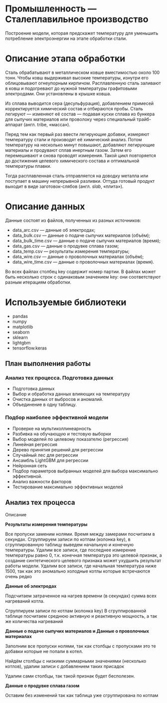 # Промышленность — Сталеплавильное производство

Построение модели, которая предскажет температуру для уменьшить потребление электроэнергии на этапе обработки стали.

# Описание этапа обработки

Сталь обрабатывают в металлическом ковше вместимостью около 100 тонн. Чтобы ковш выдерживал высокие температуры, изнутри его облицовывают огнеупорным кирпичом. Расплавленную сталь заливают в ковш и подогревают до нужной температуры графитовыми электродами. Они установлены в крышке ковша.

Из сплава выводится сера (десульфурация), добавлением примесей корректируется химический состав и отбираются пробы. Сталь легируют — изменяют её состав — подавая куски сплава из бункера для сыпучих материалов или проволоку через специальный трайб-аппарат (англ. tribe, «масса»).

Перед тем как первый раз ввести легирующие добавки, измеряют температуру стали и производят её химический анализ. Потом температуру на несколько минут повышают, добавляют легирующие материалы и продувают сплав инертным газом. Затем его перемешивают и снова проводят измерения. Такой цикл повторяется до достижения целевого химического состава и оптимальной температуры плавки.

Тогда расплавленная сталь отправляется на доводку металла или поступает в машину непрерывной разливки. Оттуда готовый продукт выходит в виде заготовок-слябов (англ. *slab*, «плита»).

# Описание данных

Данные состоят из файлов, полученных из разных источников:

-  data_arc.csv  — данные об электродах;
-  data_bulk.csv  — данные о подаче сыпучих материалов (объём);
-  data_bulk_time.csv  *—* данные о подаче сыпучих материалов (время);
-  data_gas.csv  — данные о продувке сплава газом;
-  data_temp.csv  — результаты измерения температуры;
-  data_wire.csv  — данные о проволочных материалах (объём);
-  data_wire_time.csv  — данные о проволочных материалах (время).

Во всех файлах столбец key содержит номер партии. В файлах может быть несколько строк с одинаковым значением key: они соответствуют разным итерациям обработки.
# Используемые библиотеки
- pandas
- numpy
- matplotlib
- seaborn
- sklearn
- lightgbm
- tensorflow.keras

## План выполнения работы

### Анализ тех процесса. Подготовка данных
- Подготовка данных
- Выбор и обработка данных влияющих на температуру
- Очистка данных от выбросов и аномалий.
- Объединение в одну таблицу.
### Подбор наиболее эффективной модели
- Проверке на мультиколлинеарность
- Разбивка на обучающую и тестовую выборки
- Выбор моделей по целевому показателю (регрессия)
- Линейная регрессия
- Дерево принятия решений для регрессии
- Случайный лес для регрессии
- Ансамбль LightGBM для регрессии
- Нейронная сеть
- Подбор параметров выбранных моделей для выбора максимально эффективной.
- Анализ важности факторов
- Тестирование максимально эффективных моделей

## Анализ тех процесса
Описание

**Результаты измерения температуры**

Все пропуски заменим нолями. Время между замерами посчитаем в секундах.
Сгруппируем записи по котлам (колонка key), в сгруппированную таблицу выведем начальную и конечную температуры.
Удалим все записи, где последнее измерение температуры равно 0, т.к. конечная температура это целевой признак, а создание синтетического целевого признака может ухудшить результат работы модели.
Удалим все записи, где начальная температура ниже 1500, так как это аномально холодные котлы которые встречаются очень редко

**Данные об электродах**

Подсчитаем затраченное на нагрев времени (в секундах) сумма всех нагреваний котла.

Сгруппируем записи по котлам (колонка key)
В сгруппированной таблице посчитаем среднюю активную и реактивную мощность, а так же количества нагреваний

**Данные о подаче сыпучих материалов и Данные о проволочных материалах**

Заполним все пропуски нолями, так как столбцы с пропусками это те добавки которые не попали в котел.

Найдём столбцы с низкими суммарными значениями (несколько котлов), удалим записи с добавлением таких присадок

Удалим сами столбцы, так такой признак будет бесполезен.

**Данные о продувке сплава газом**

Оставим без изменений так как таблица уже сгруппирована по котлам

